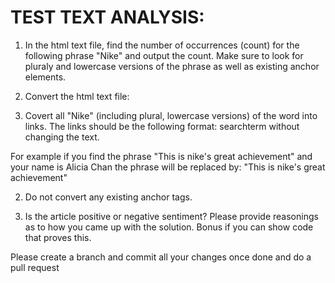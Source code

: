 TEST TEXT ANALYSIS:
==================

1. In the html text file, find the number of occurrences (count) for the following phrase "Nike"
and output the count. Make sure to look for pluraly and lowercase versions of the phrase as well as existing anchor elements.

2. Convert the html text file:

  1. Covert all "Nike" (including plural, lowercase versions) of the word into links. The links should be the following format: <a data-test=firstnamelastname>searchterm</a> without changing the text.

For example if you find the phrase "This is nike's great achievement" and your name is Alicia Chan the phrase
will be replaced by: "This is <a data-test=firstnamelastname>nike's</a> great achievement"

  2.  Do not convert any existing anchor tags.

3. Is the article positive or negative sentiment? 
Please provide reasonings as to how you came up with the solution.  Bonus if you can show code that proves this.

Please create a branch and commit all your changes once done and do a pull request
